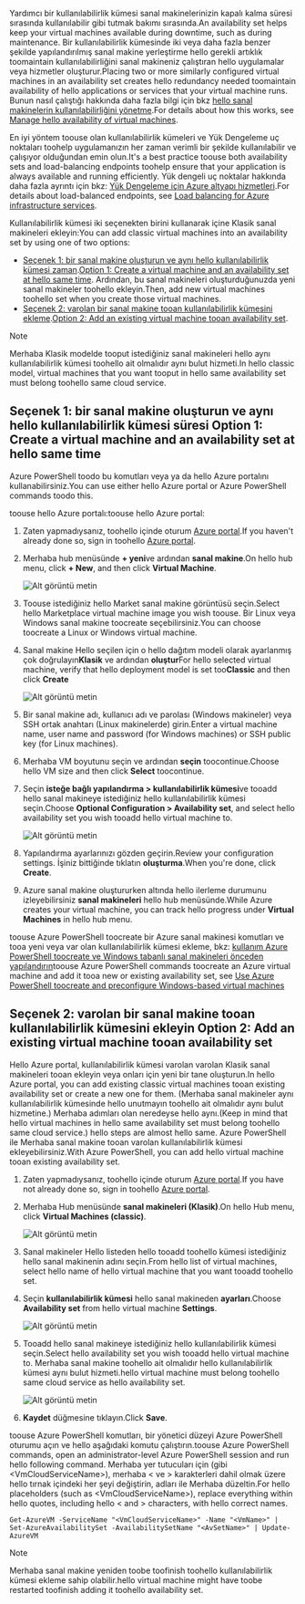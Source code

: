 


<span data-ttu-id="535f3-101">Yardımcı bir kullanılabilirlik kümesi sanal makinelerinizin kapalı kalma süresi sırasında kullanılabilir gibi tutmak bakımı sırasında.</span><span class="sxs-lookup"><span data-stu-id="535f3-101">An availability set helps keep your virtual machines available during downtime, such as during maintenance.</span></span> <span data-ttu-id="535f3-102">Bir kullanılabilirlik kümesinde iki veya daha fazla benzer şekilde yapılandırılmış sanal makine yerleştirme hello gerekli artıklık toomaintain kullanılabilirliğini sanal makineniz çalıştıran hello uygulamalar veya hizmetler oluşturur.</span><span class="sxs-lookup"><span data-stu-id="535f3-102">Placing two or more similarly configured virtual machines in an availability set creates hello redundancy needed toomaintain availability of hello applications or services that your virtual machine runs.</span></span> <span data-ttu-id="535f3-103">Bunun nasıl çalıştığı hakkında daha fazla bilgi için bkz [hello sanal makinelerin kullanılabilirliğini yönetme][Manage hello availability of virtual machines].</span><span class="sxs-lookup"><span data-stu-id="535f3-103">For details about how this works, see [Manage hello availability of virtual machines][Manage hello availability of virtual machines].</span></span>

<span data-ttu-id="535f3-104">En iyi yöntem toouse olan kullanılabilirlik kümeleri ve Yük Dengeleme uç noktaları toohelp uygulamanızın her zaman verimli bir şekilde kullanılabilir ve çalışıyor olduğundan emin olun.</span><span class="sxs-lookup"><span data-stu-id="535f3-104">It's a best practice toouse both availability sets and load-balancing endpoints toohelp ensure that your application is always available and running efficiently.</span></span> <span data-ttu-id="535f3-105">Yük dengeli uç noktalar hakkında daha fazla ayrıntı için bkz: [Yük Dengeleme için Azure altyapı hizmetleri][Load balancing for Azure infrastructure services].</span><span class="sxs-lookup"><span data-stu-id="535f3-105">For details about load-balanced endpoints, see [Load balancing for Azure infrastructure services][Load balancing for Azure infrastructure services].</span></span>

<span data-ttu-id="535f3-106">Kullanılabilirlik kümesi iki seçenekten birini kullanarak içine Klasik sanal makineleri ekleyin:</span><span class="sxs-lookup"><span data-stu-id="535f3-106">You can add classic virtual machines into an availability set by using one of two options:</span></span>

* <span data-ttu-id="535f3-107">[Seçenek 1: bir sanal makine oluşturun ve aynı hello kullanılabilirlik kümesi zaman][Option 1: Create a virtual machine and an availability set at hello same time].</span><span class="sxs-lookup"><span data-stu-id="535f3-107">[Option 1: Create a virtual machine and an availability set at hello same time][Option 1: Create a virtual machine and an availability set at hello same time].</span></span> <span data-ttu-id="535f3-108">Ardından, bu sanal makineleri oluşturduğunuzda yeni sanal makineler toohello ekleyin.</span><span class="sxs-lookup"><span data-stu-id="535f3-108">Then, add new virtual machines toohello set when you create those virtual machines.</span></span>
* <span data-ttu-id="535f3-109">[Seçenek 2: varolan bir sanal makine tooan kullanılabilirlik kümesini ekleme][Option 2: Add an existing virtual machine tooan availability set].</span><span class="sxs-lookup"><span data-stu-id="535f3-109">[Option 2: Add an existing virtual machine tooan availability set][Option 2: Add an existing virtual machine tooan availability set].</span></span>

> [!NOTE]
> <span data-ttu-id="535f3-110">Merhaba Klasik modelde tooput istediğiniz sanal makineleri hello aynı kullanılabilirlik kümesi toohello ait olmalıdır aynı bulut hizmeti.</span><span class="sxs-lookup"><span data-stu-id="535f3-110">In hello classic model, virtual machines that you want tooput in hello same availability set must belong toohello same cloud service.</span></span>
> 
> 

## <span data-ttu-id="535f3-111"><a id="createset"></a>Seçenek 1: bir sanal makine oluşturun ve aynı hello kullanılabilirlik kümesi süresi</span><span class="sxs-lookup"><span data-stu-id="535f3-111"><a id="createset"> </a>Option 1: Create a virtual machine and an availability set at hello same time</span></span>
<span data-ttu-id="535f3-112">Azure PowerShell toodo bu komutları veya ya da hello Azure portalını kullanabilirsiniz.</span><span class="sxs-lookup"><span data-stu-id="535f3-112">You can use either hello Azure portal or Azure PowerShell commands toodo this.</span></span>

<span data-ttu-id="535f3-113">toouse hello Azure portalı:</span><span class="sxs-lookup"><span data-stu-id="535f3-113">toouse hello Azure portal:</span></span>

1. <span data-ttu-id="535f3-114">Zaten yapmadıysanız, toohello içinde oturum [Azure portal](https://portal.azure.com).</span><span class="sxs-lookup"><span data-stu-id="535f3-114">If you haven't already done so, sign in toohello [Azure portal](https://portal.azure.com).</span></span>
2. <span data-ttu-id="535f3-115">Merhaba hub menüsünde **+ yeni**ve ardından **sanal makine**.</span><span class="sxs-lookup"><span data-stu-id="535f3-115">On hello hub menu, click **+ New**, and then click **Virtual Machine**.</span></span>
   
    ![Alt görüntü metin](./media/virtual-machines-common-classic-configure-availability/ChooseVMImage.png)
3. <span data-ttu-id="535f3-117">Toouse istediğiniz hello Market sanal makine görüntüsü seçin.</span><span class="sxs-lookup"><span data-stu-id="535f3-117">Select hello Marketplace virtual machine image you wish toouse.</span></span> <span data-ttu-id="535f3-118">Bir Linux veya Windows sanal makine toocreate seçebilirsiniz.</span><span class="sxs-lookup"><span data-stu-id="535f3-118">You can choose toocreate a Linux or Windows virtual machine.</span></span>
4. <span data-ttu-id="535f3-119">Sanal makine Hello seçilen için o hello dağıtım modeli olarak ayarlanmış çok doğrulayın**Klasik** ve ardından **oluştur**</span><span class="sxs-lookup"><span data-stu-id="535f3-119">For hello selected virtual machine, verify that hello deployment model is set too**Classic** and then click **Create**</span></span>
   
    ![Alt görüntü metin](./media/virtual-machines-common-classic-configure-availability/ChooseClassicModel.png)
5. <span data-ttu-id="535f3-121">Bir sanal makine adı, kullanıcı adı ve parolası (Windows makineler) veya SSH ortak anahtarı (Linux makinelerde) girin.</span><span class="sxs-lookup"><span data-stu-id="535f3-121">Enter a virtual machine name, user name and password (for Windows machines) or SSH public key (for Linux machines).</span></span> 
6. <span data-ttu-id="535f3-122">Merhaba VM boyutunu seçin ve ardından **seçin** toocontinue.</span><span class="sxs-lookup"><span data-stu-id="535f3-122">Choose hello VM size and then click **Select** toocontinue.</span></span>
7. <span data-ttu-id="535f3-123">Seçin **isteğe bağlı yapılandırma > kullanılabilirlik kümesi**ve tooadd hello sanal makineye istediğiniz hello kullanılabilirlik kümesi seçin.</span><span class="sxs-lookup"><span data-stu-id="535f3-123">Choose **Optional Configuration > Availability set**, and select hello availability set you wish tooadd hello virtual machine to.</span></span>
   
    ![Alt görüntü metin](./media/virtual-machines-common-classic-configure-availability/ChooseAvailabilitySet.png) 
8. <span data-ttu-id="535f3-125">Yapılandırma ayarlarınızı gözden geçirin.</span><span class="sxs-lookup"><span data-stu-id="535f3-125">Review your configuration settings.</span></span> <span data-ttu-id="535f3-126">İşiniz bittiğinde tıklatın **oluşturma**.</span><span class="sxs-lookup"><span data-stu-id="535f3-126">When you're done, click **Create**.</span></span>
9. <span data-ttu-id="535f3-127">Azure sanal makine oluştururken altında hello ilerleme durumunu izleyebilirsiniz **sanal makineleri** hello hub menüsünde.</span><span class="sxs-lookup"><span data-stu-id="535f3-127">While Azure creates your virtual machine, you can track hello progress under **Virtual Machines** in hello hub menu.</span></span>

<span data-ttu-id="535f3-128">toouse Azure PowerShell toocreate bir Azure sanal makinesi komutları ve tooa yeni veya var olan kullanılabilirlik kümesi ekleme, bkz: [kullanım Azure PowerShell toocreate ve Windows tabanlı sanal makineleri önceden yapılandırın](../articles/virtual-machines/windows/classic/create-powershell.md?toc=%2fazure%2fvirtual-machines%2fwindows%2fclassic%2ftoc.json)</span><span class="sxs-lookup"><span data-stu-id="535f3-128">toouse Azure PowerShell commands toocreate an Azure virtual machine and add it tooa new or existing availability set, see [Use Azure PowerShell toocreate and preconfigure Windows-based virtual machines](../articles/virtual-machines/windows/classic/create-powershell.md?toc=%2fazure%2fvirtual-machines%2fwindows%2fclassic%2ftoc.json)</span></span>

## <span data-ttu-id="535f3-129"><a id="addmachine"></a>Seçenek 2: varolan bir sanal makine tooan kullanılabilirlik kümesini ekleyin</span><span class="sxs-lookup"><span data-stu-id="535f3-129"><a id="addmachine"> </a>Option 2: Add an existing virtual machine tooan availability set</span></span>
<span data-ttu-id="535f3-130">Hello Azure portal, kullanılabilirlik kümesi varolan varolan Klasik sanal makineleri tooan ekleyin veya onları için yeni bir tane oluşturun.</span><span class="sxs-lookup"><span data-stu-id="535f3-130">In hello Azure portal, you can add existing classic virtual machines tooan existing availability set or create a new one for them.</span></span> <span data-ttu-id="535f3-131">(Merhaba sanal makineler aynı kullanılabilirlik kümesinde hello unutmayın toohello ait olmalıdır aynı bulut hizmetine.) Merhaba adımları olan neredeyse hello aynı.</span><span class="sxs-lookup"><span data-stu-id="535f3-131">(Keep in mind that hello virtual machines in hello same availability set must belong toohello same cloud service.) hello steps are almost hello same.</span></span> <span data-ttu-id="535f3-132">Azure PowerShell ile Merhaba sanal makine tooan varolan kullanılabilirlik kümesi ekleyebilirsiniz.</span><span class="sxs-lookup"><span data-stu-id="535f3-132">With Azure PowerShell, you can add hello virtual machine tooan existing availability set.</span></span>

1. <span data-ttu-id="535f3-133">Zaten yapmadıysanız, toohello içinde oturum [Azure portal](https://portal.azure.com).</span><span class="sxs-lookup"><span data-stu-id="535f3-133">If you have not already done so, sign in toohello [Azure portal](https://portal.azure.com).</span></span>
2. <span data-ttu-id="535f3-134">Merhaba Hub menüsünde **sanal makineleri (Klasik)**.</span><span class="sxs-lookup"><span data-stu-id="535f3-134">On hello Hub menu, click **Virtual Machines (classic)**.</span></span>
   
    ![Alt görüntü metin](./media/virtual-machines-common-classic-configure-availability/ChooseClassicVM.png)
3. <span data-ttu-id="535f3-136">Sanal makineler Hello listeden hello tooadd toohello kümesi istediğiniz hello sanal makinenin adını seçin.</span><span class="sxs-lookup"><span data-stu-id="535f3-136">From hello list of virtual machines, select hello name of hello virtual machine that you want tooadd toohello set.</span></span>
4. <span data-ttu-id="535f3-137">Seçin **kullanılabilirlik kümesi** hello sanal makineden **ayarları**.</span><span class="sxs-lookup"><span data-stu-id="535f3-137">Choose **Availability set** from hello virtual machine **Settings**.</span></span>
   
    ![Alt görüntü metin](./media/virtual-machines-common-classic-configure-availability/AvailabilitySetSettings.png)
5. <span data-ttu-id="535f3-139">Tooadd hello sanal makineye istediğiniz hello kullanılabilirlik kümesi seçin.</span><span class="sxs-lookup"><span data-stu-id="535f3-139">Select hello availability set you wish tooadd hello virtual machine to.</span></span> <span data-ttu-id="535f3-140">Merhaba sanal makine toohello ait olmalıdır hello kullanılabilirlik kümesi aynı bulut hizmeti.</span><span class="sxs-lookup"><span data-stu-id="535f3-140">hello virtual machine must belong toohello same cloud service as hello availability set.</span></span>
   
    ![Alt görüntü metin](./media/virtual-machines-common-classic-configure-availability/AvailabilitySetPicker.png)
6. <span data-ttu-id="535f3-142">**Kaydet** düğmesine tıklayın.</span><span class="sxs-lookup"><span data-stu-id="535f3-142">Click **Save**.</span></span>

<span data-ttu-id="535f3-143">toouse Azure PowerShell komutları, bir yönetici düzeyi Azure PowerShell oturumu açın ve hello aşağıdaki komutu çalıştırın.</span><span class="sxs-lookup"><span data-stu-id="535f3-143">toouse Azure PowerShell commands, open an administrator-level Azure PowerShell session and run hello following command.</span></span> <span data-ttu-id="535f3-144">Merhaba yer tutucuları için (gibi &lt;VmCloudServiceName&gt;), merhaba < ve > karakterleri dahil olmak üzere hello tırnak içindeki her şeyi değiştirin, adları ile Merhaba düzeltin.</span><span class="sxs-lookup"><span data-stu-id="535f3-144">For hello placeholders (such as &lt;VmCloudServiceName&gt;), replace everything within hello quotes, including hello < and > characters, with hello correct names.</span></span>

    Get-AzureVM -ServiceName "<VmCloudServiceName>" -Name "<VmName>" | Set-AzureAvailabilitySet -AvailabilitySetName "<AvSetName>" | Update-AzureVM

> [!NOTE]
> <span data-ttu-id="535f3-145">Merhaba sanal makine yeniden toobe toofinish toohello kullanılabilirlik kümesi ekleme sahip olabilir.</span><span class="sxs-lookup"><span data-stu-id="535f3-145">hello virtual machine might have toobe restarted toofinish adding it toohello availability set.</span></span>
> 
> 

<!-- LINKS -->
[Option 1: Create a virtual machine and an availability set at hello same time]: #createset
[Option 2: Add an existing virtual machine tooan availability set]: #addmachine

[Load balancing for Azure infrastructure services]: ../articles/virtual-machines/virtual-machines-linux-load-balance.md
[Manage hello availability of virtual machines]:../articles/virtual-machines/linux/manage-availability.md

[Create a virtual machine running Windows]: ../articles/virtual-machines/virtual-machines-windows-hero-tutorial.md
[Virtual Network overview]: ../articles/virtual-network/virtual-networks-overview.md

